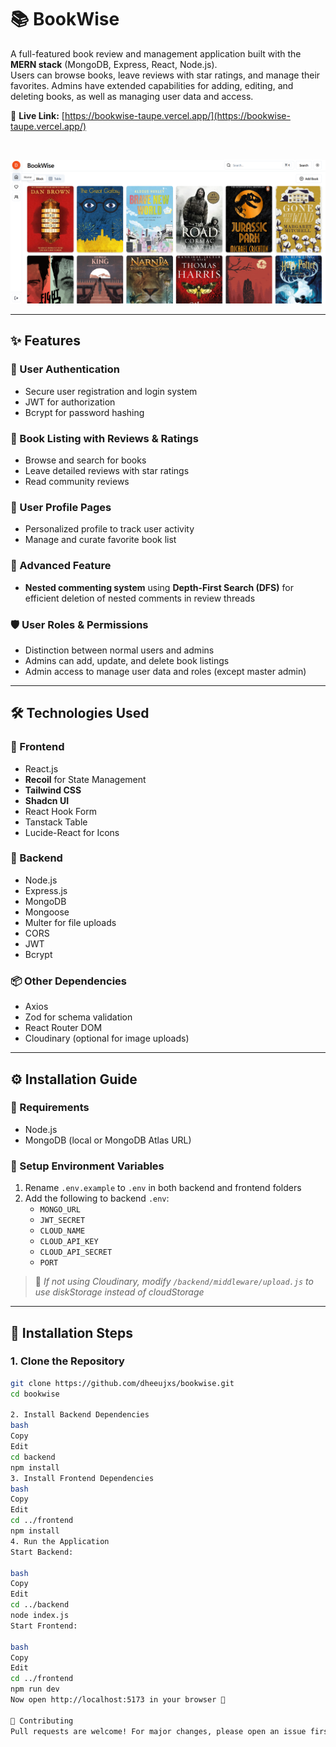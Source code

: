 # 📚 BookWise

A full-featured book review and management application built with the **MERN stack** (MongoDB, Express, React, Node.js).  
Users can browse books, leave reviews with star ratings, and manage their favorites. Admins have extended capabilities for adding, editing, and deleting books, as well as managing user data and access.

🔗 **Live Link:** [https://bookwise-taupe.vercel.app/](https://bookwise-taupe.vercel.app/)

<br/>

![Screenshot](./Screenshot%202025-05-24%20231123.png)

---

## ✨ Features

### 🔐 User Authentication
- Secure user registration and login system  
- JWT for authorization  
- Bcrypt for password hashing  

### 📖 Book Listing with Reviews & Ratings
- Browse and search for books  
- Leave detailed reviews with star ratings  
- Read community reviews  

### 👤 User Profile Pages
- Personalized profile to track user activity  
- Manage and curate favorite book list  

### 🌲 Advanced Feature
- **Nested commenting system** using **Depth-First Search (DFS)** for efficient deletion of nested comments in review threads  

### 🛡️ User Roles & Permissions
- Distinction between normal users and admins  
- Admins can add, update, and delete book listings  
- Admin access to manage user data and roles (except master admin)  

---

## 🛠️ Technologies Used

### 🔹 Frontend
- React.js  
- **Recoil** for State Management  
- **Tailwind CSS**  
- **Shadcn UI**  
- React Hook Form  
- Tanstack Table  
- Lucide-React for Icons  

### 🔸 Backend
- Node.js  
- Express.js  
- MongoDB  
- Mongoose  
- Multer for file uploads  
- CORS  
- JWT  
- Bcrypt  

### 📦 Other Dependencies
- Axios  
- Zod for schema validation  
- React Router DOM  
- Cloudinary (optional for image uploads)

---

## ⚙️ Installation Guide

### 🔧 Requirements
- Node.js  
- MongoDB (local or MongoDB Atlas URL)

### 🧪 Setup Environment Variables
1. Rename `.env.example` to `.env` in both backend and frontend folders  
2. Add the following to backend `.env`:
   - `MONGO_URL`
   - `JWT_SECRET`
   - `CLOUD_NAME`
   - `CLOUD_API_KEY`
   - `CLOUD_API_SECRET`
   - `PORT`

> 🔁 *If not using Cloudinary, modify `/backend/middleware/upload.js` to use diskStorage instead of cloudStorage*

---

## 🚀 Installation Steps

### 1. Clone the Repository

```bash
git clone https://github.com/dheeujxs/bookwise.git
cd bookwise

2. Install Backend Dependencies
bash
Copy
Edit
cd backend
npm install
3. Install Frontend Dependencies
bash
Copy
Edit
cd ../frontend
npm install
4. Run the Application
Start Backend:

bash
Copy
Edit
cd ../backend
node index.js
Start Frontend:

bash
Copy
Edit
cd ../frontend
npm run dev
Now open http://localhost:5173 in your browser 🚀

🙌 Contributing
Pull requests are welcome! For major changes, please open an issue first to discuss what you would like to change.


